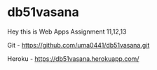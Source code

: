 # db51vasana

Hey this is Web Apps Assignment 11,12,13

Git - https://github.com/uma0441/db51vasana.git

Heroku - https://db51vasana.herokuapp.com/

